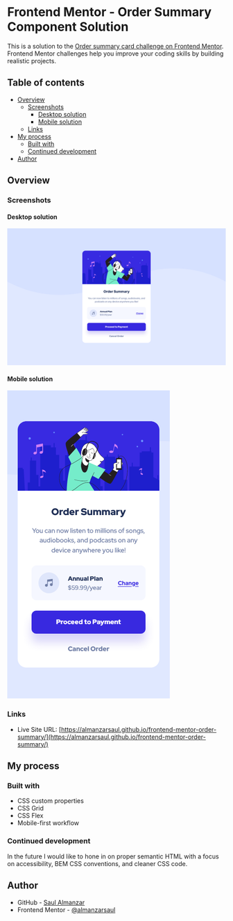 # Frontend Mentor - Order Summary Component Solution

This is a solution to the [Order summary card challenge on Frontend Mentor](https://www.frontendmentor.io/challenges/order-summary-component-QlPmajDUj). Frontend Mentor challenges help you improve your coding skills by building realistic projects.

## Table of contents

- [Overview](#overview)
  - [Screenshots](#screenshots)
    - [Desktop solution](#desktop-solution)
    - [Mobile solution](#mobile-solution)
  - [Links](#links)
- [My process](#my-process)
  - [Built with](#built-with)
  - [Continued development](#continued-development)
- [Author](#author)

## Overview

### Screenshots

#### Desktop solution

![My desktop solution.](./solutions/desktop-solution.png)

#### Mobile solution

![My mobile solution.](./solutions/mobile-solution.png)

### Links

- Live Site URL: [https://almanzarsaul.github.io/frontend-mentor-order-summary/](https://almanzarsaul.github.io/frontend-mentor-order-summary/)

## My process

### Built with

- CSS custom properties
- CSS Grid
- CSS Flex
- Mobile-first workflow

### Continued development

In the future I would like to hone in on proper semantic HTML with a focus on accessibility, BEM CSS conventions, and cleaner CSS code.

## Author

- GitHub - [Saul Almanzar](https://github.com/almanzarsaul)
- Frontend Mentor - [@almanzarsaul](https://www.frontendmentor.io/profile/almanzarsaul)
